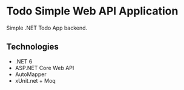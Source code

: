# Todo Simple Web API Application
Simple .NET Todo App backend.

## Technologies
* .NET 6
* ASP.NET Core Web API
* AutoMapper
* xUnit.net + Moq